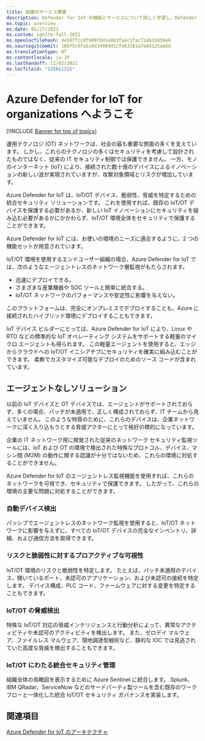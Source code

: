 ```yaml
---
title: 組織のサービス概要
description: Defender for IoT の機能とサービスについて詳しく学習し、Defender for IoT によって包括的な IoT セキュリティがどのように実現されるかを理解します。
ms.topic: overview
ms.date: 05/27/2021
ms.custom: ignite-fall-2021
ms.openlocfilehash: de58ffcc0f9097bd1e0b3fa4c1fac714b33d59e6
ms.sourcegitcommit: 106f5c9fa5c6d3498dd1cfe63181a7ed4125ae6d
ms.translationtype: HT
ms.contentlocale: ja-JP
ms.lasthandoff: 11/02/2021
ms.locfileid: "131011215"
---
```

# <a name="welcome-to-azure-defender-for-iot-for-organizations"></a>Azure Defender for IoT for organizations へようこそ

[!INCLUDE [Banner for top of topics](../includes/banner.md)]

運用テクノロジ (OT) ネットワークは、社会の最も重要な側面の多くを支えています。 しかし、これらのテクノロジの多くはセキュリティを考慮して設計されたものではなく、従来の IT セキュリティ制御では保護できません。 一方、モノのインターネット (IoT) により、接続された数十億のデバイスによるイノベーションの新しい波が実現されていますが、攻撃対象領域とリスクが増加しています。  

Azure Defender for IoT は、IoT/OT デバイス、脆弱性、脅威を特定するための統合セキュリティ ソリューションです。 これを使用すれば、既存の IoT/OT デバイスを保護する必要があるか、新しい IoT イノベーションにセキュリティを組み込む必要があるかにかかわらず、IoT/OT 環境全体をセキュリティで保護することができます。  

Azure Defender for IoT には、お使いの環境のニーズに適合するように、2 つの機能セットが用意されています。

IoT/OT 環境を使用するエンドユーザー組織の場合、Azure Defender for IoT では、次のようなエージェントレスのネットワーク層監視がもたらされます。

- 迅速にデプロイできる。
- さまざまな産業機器や SOC ツールと簡単に統合する。
- IoT/OT ネットワークのパフォーマンスや安定性に影響を与えない。 

このプラットフォームは、完全にオンプレミスでデプロイすることも、Azure に接続されたハイブリッド環境にデプロイすることもできます。  

IoT デバイス ビルダーにとっては、Azure Defender for IoT により、Linux や RTO などの標準的な IoT オペレーティング システムをサポートする軽量のマイクロ エージェントも得られます。 この軽量エージェントを使用すると、エッジからクラウドへの IoT/OT イニシアチブにセキュリティを確実に組み込むことができます。 柔軟でカスタマイズ可能なデプロイのためのソース コードが含まれています。 

## <a name="agentless-solution"></a>エージェントなしソリューション

以前の IoT デバイスと OT デバイスでは、エージェントがサポートされておらず、多くの場合、パッチが未適用で、正しく構成されておらず、IT チームから見えていません。 このような特質のために、これらのデバイスは、企業ネットワークに深く入り込もうとする脅威アクターにとって格好の標的になっています。 

企業の IT ネットワーク用に開発された従来のネットワーク セキュリティ監視ツールには、IoT および OT の環境で検出された特殊なプロトコル、デバイス、マシン間 (M2M) の動作に関する認識が十分ではないため、これらの環境に対処することができません。 

Azure Defender for IoT のエージェントレス監視機能を使用すれば、これらのネットワークを可視でき、セキュリティで保護できます。 したがって、これらの環境の主要な問題に対処することができます。 

### <a name="automatic-device-discovery"></a>自動デバイス検出  

パッシブでエージェントレスのネットワーク監視を使用すると、IoT/OT ネットワークに影響を与えずに、すべての IoT/OT デバイスの完全なインベントリ、詳細、および通信方法を取得できます。  

### <a name="proactive-visibility-into-risk-and-vulnerabilities"></a>リスクと脆弱性に対するプロアクティブな可視性
 
IoT/OT 環境のリスクと脆弱性を特定します。 たとえば、パッチ未適用のデバイス、開いているポート、未認可のアプリケーション、および未認可の接続を特定します。 デバイス構成、PLC コード、ファームウェアに対する変更を特定することもできます。 

### <a name="iotot-threat-detection"></a>IoT/OT の脅威検出  

特殊な IoT/OT 対応の脅威インテリジェンスと行動分析によって、異常なアクティビティや未認可のアクティビティを検出します。 また、ゼロデイ マルウェア、ファイルレス マルウェア、現地調達型戦術など、静的な IOC では見逃されていた高度な脅威を検出することもできます。 

### <a name="unified-security-management-across-iotot"></a>IoT/OT にわたる統合セキュリティ管理

組織全体の鳥瞰図を表示するために Azure Sentinel に統合します。 Splunk、IBM QRadar、ServiceNow などのサードパーティ製ツールを含む既存のワークフローと一体化した統合 IoT/OT セキュリティ ガバナンスを実装します。 

## <a name="see-also"></a>関連項目

[Azure Defender for IoT のアーキテクチャ](architecture.md)
